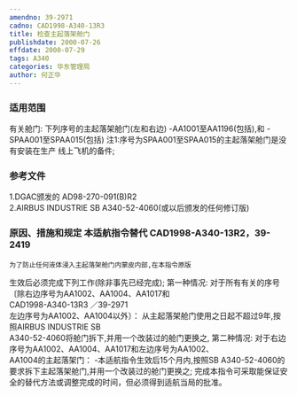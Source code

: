 ```yaml
---
amendno: 39-2971  
cadno: CAD1998-A340-13R3  
title: 检查主起落架舱门  
publishdate: 2000-07-26  
effdate: 2000-07-29  
tags: A340  
categories: 华东管理局  
author: 何正华  
---
```

  
### 适用范围  
有关舱门:     下列序号的主起落架舱门(左和右边)     -AA1001至AA1196(包括),和     -SPAA001至SPAA015(包括)     注1:序号为SPAA001至SPAA015的主起落架舱门是没有安装在生产
线上飞机的备件;  
  
<!--more-->  
### 参考文件  
1.DGAC颁发的 AD98-270-091(B)R2  
2.AIRBUS INDUSTRIE SB A340-52-4060(或以后颁发的任何修订版)  
  
### 原因、措施和规定 本适航指令替代 CAD1998-A340-13R2，39-2419  
    为了防止任何液体浸入主起落架舱门内蒙皮内部,在本指令原版  
生效后必须完成下列工作(除非事先已经完成);     第一种情况:     对于所有有关的序号〔除右边序号为AA1002、AA1004、AA1017和  
       CAD1998-A340-13R3   ／39-2971  
左边序号为AA1002、AA1004以外〕：     从主起落架舱门使用之日起不超过9年,按照AIRBUS INDUSTRIE SB  
A340-52-4060将舱门拆下,并用一个改装过的舱门更换之,     第二种情况:     对于右边序号为AA1002、AA1004、AA1017和左边序号为AA1002、  
AA1004的主起落架门：     -本适航指令生效后15个月内,按照SB A340-52-4060的要求拆下主起落架舱门,并用一个改装过的舱门更换之;     完成本指令可采取能保证安全的替代方法或调整完成的时间，但必须得到适航当局的批准。  
